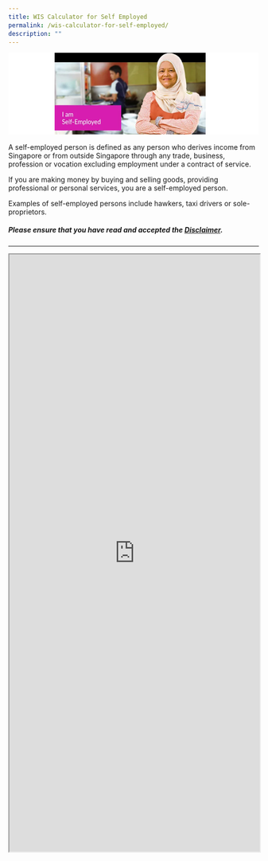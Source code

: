 ```yaml
---
title: WIS Calculator for Self Employed
permalink: /wis-calculator-for-self-employed/
description: ""
---
```

![I am Self-Employed](/images/calculator_se.png)

A self-employed person is defined as any person who derives income from Singapore or from outside Singapore through any trade, business, profession or vocation excluding employment under a contract of service.  
  
If you are making money by buying and selling goods, providing professional or personal services, you are a self-employed person.  
  
Examples of self-employed persons include hawkers, taxi drivers or sole-proprietors.

##### Please ensure that you have read and accepted the [Disclaimer](https://cpf-workfare-staging.netlify.app/wis-calculator-terms-of-use).

---

<iframe src="https://www.checkfirst.gov.sg/c/15ea6fab-98e2-4562-9d38-aa6c73d7beac" style="width:100%;height:1200px"></iframe>